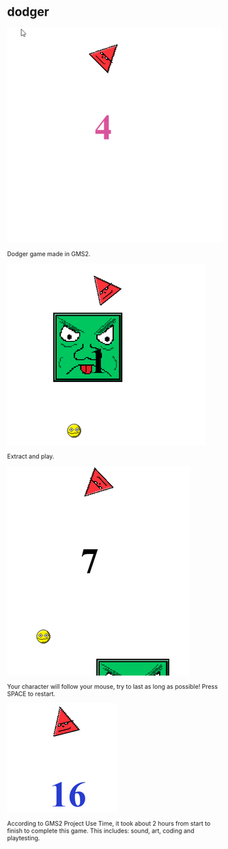 # dodger
![woof1](https://github.com/vladsus/dodger/blob/main/dodgermovie.gif "Gameplay GIF")

Dodger game made in GMS2.

![woof2](https://github.com/vladsus/dodger/blob/main/dodgergameplay1.PNG "Gameplay 1")

Extract and play.

![woof3](https://github.com/vladsus/dodger/blob/main/dodgergameplay2.PNG "Gameplay 2")

Your character will follow your mouse, try to last as long as possible! Press SPACE to restart.

![woof4](https://github.com/vladsus/dodger/blob/main/dodgergameplay3.PNG "Gameplay 3")

According to GMS2 Project Use Time, it took about 2 hours from start to finish to complete this game.
This includes: sound, art, coding and playtesting.

